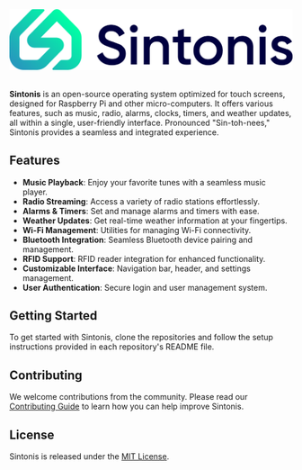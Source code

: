 <picture>
  <source media="(prefers-color-scheme: dark)" srcset="https://raw.githubusercontent.com/sintonis/.github/main/banner-dark.png">
  <source media="(prefers-color-scheme: light)" srcset="https://raw.githubusercontent.com/sintonis/.github/main/banner-light.png">
  <img alt="Shows the banner" src="https://raw.githubusercontent.com/sintonis/.github/main/banner-light.png">
</picture>

<br>
<br>

**Sintonis** is an open-source operating system optimized for touch screens, designed for Raspberry Pi and other micro-computers. It offers various features, such as music, radio, alarms, clocks, timers, and weather updates, all within a single, user-friendly interface. Pronounced "Sin-toh-nees," Sintonis provides a seamless and integrated experience.

## Features

- **Music Playback**: Enjoy your favorite tunes with a seamless music player.
- **Radio Streaming**: Access a variety of radio stations effortlessly.
- **Alarms & Timers**: Set and manage alarms and timers with ease.
- **Weather Updates**: Get real-time weather information at your fingertips.
- **Wi-Fi Management**: Utilities for managing Wi-Fi connectivity.
- **Bluetooth Integration**: Seamless Bluetooth device pairing and management.
- **RFID Support**: RFID reader integration for enhanced functionality.
- **Customizable Interface**: Navigation bar, header, and settings management.
- **User Authentication**: Secure login and user management system.

## Getting Started

To get started with Sintonis, clone the repositories and follow the setup instructions provided in each repository's README file.

## Contributing

We welcome contributions from the community. Please read our [Contributing Guide](https://github.com/Sintonis/Docs/CONTRIBUTING.md) to learn how you can help improve Sintonis.

## License

Sintonis is released under the [MIT License](https://github.com/Sintonis/Docs/LICENSE).
